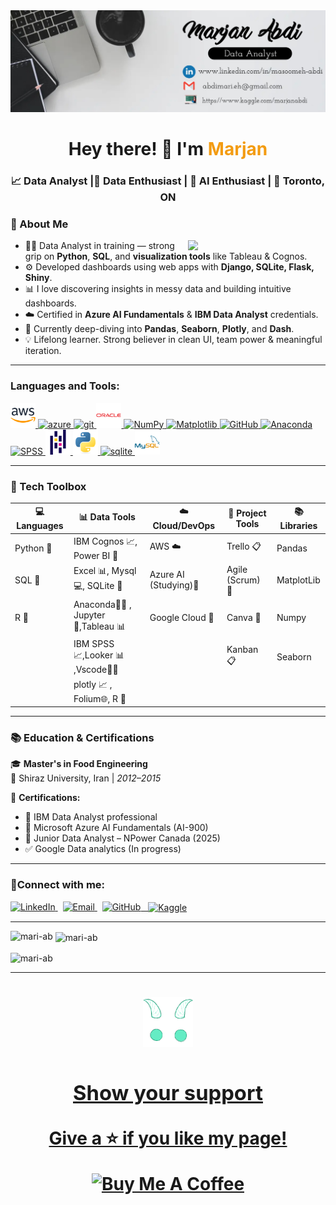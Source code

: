 <img src="https://github.com/Mari-Ab/MariAbdi/blob/main/ban.jpg?raw=true">
<h1 align="center">
  <b>Hey there! 👋 I'm <span style="color:#F39C12;">Marjan</span></b>
</h1>

<h3 align="center">
  📈 Data Analyst |🌟 Data Enthusiast | 🧠 AI Enthusiast | 📍 Toronto, ON
</h3>


### 🌟 About Me

<img align="right" src="https://media.giphy.com/media/26tn33aiTi1jkl6H6/giphy.gif" width="220"/>

- 👩‍💻 Data Analyst in training — strong grip on **Python**, **SQL**, and **visualization tools** like Tableau & Cognos.
- ⚙️ Developed dashboards using web apps with **Django, SQLite, Flask, Shiny**.
- 📊 I love discovering insights in messy data and building intuitive dashboards.
- ☁️ Certified in **Azure AI Fundamentals** & **IBM Data Analyst** credentials.
- 🐍 Currently deep-diving into **Pandas**, **Seaborn**, **Plotly**, and **Dash**.
- 💡 Lifelong learner. Strong believer in clean UI, team power & meaningful iteration.


---
<h3 align="left">Languages and Tools:</h3>
<p align="left"> <a href="https://aws.amazon.com/big-data/datalakes-and-analytics" target="_blank" rel="noreferrer"> <img src="https://raw.githubusercontent.com/devicons/devicon/master/icons/amazonwebservices/amazonwebservices-original-wordmark.svg" alt="aws" width="40" height="40"/> </a> <a href="https://azure.microsoft.com/en-in/" target="_blank" rel="noreferrer"> <img src="https://www.vaisulweb.com/wp-content/uploads/2019/02/azure_logo_794_new.png" alt="azure" width="40" height="40"/> </a> <a href="https://git-scm.com/" target="_blank" rel="noreferrer"> <img src="https://www.vectorlogo.zone/logos/git-scm/git-scm-icon.svg" alt="git" width="40" height="40"/> </a> <a href="https://www.oracle.com/" target="_blank" rel="noreferrer"> <img src="https://raw.githubusercontent.com/devicons/devicon/master/icons/oracle/oracle-original.svg" alt="oracle" width="40" height="40"/> 
</a> <a href="https://numpy.org" target="_blank" rel="noreferrer"><img src="https://icon.icepanel.io/Technology/svg/NumPy.svg" alt="NumPy" width="40" height="40"/> </a> <a href="https://matplotlib.org/" target="_blank" rel="noreferrer"> <img src="https://upload.wikimedia.org/wikipedia/commons/thumb/8/84/Matplotlib_icon.svg/1200px-Matplotlib_icon.svg.png" style=for-the-badge&logo=Matplotlib&logoColor=black" alt="Matplotlib" width="40" height="40"/> </a> <a href="https://git-scm.com/" target="_blank" rel="noreferrer"> <img src="https://icons.iconarchive.com/icons/bokehlicia/captiva/256/web-github-icon.png" alt="GitHub" width="40" height="40"/> </a> <a href="https://git-scm.com/" target="_blank" rel="noreferrer"> <img src="https://img.icons8.com/?size=128&id=199gSvrFfCIJ&format=png" alt="Anaconda" width="40" height="40"/> </a> <a href="https://www.ibm.com/products/spss-statistics#:~:text=Acquire%20more%20customer%20easier%20and,at%20IBM%20SPSS%20Statistics%20v31" target="_blank" rel="noreferrer"> <img src="https://icon.icepanel.io/Technology/svg/IBM-SPSS-Statistics.svg" alt="SPSS" width="40" height="40"/> </a> <a href="https://pandas.pydata.org/" target="_blank" rel="noreferrer"> <img src="https://raw.githubusercontent.com/devicons/devicon/2ae2a900d2f041da66e950e4d48052658d850630/icons/pandas/pandas-original.svg" alt="pandas" width="40" height="40"/> </a> <a href="https://www.python.org" target="_blank" rel="noreferrer"> <img src="https://raw.githubusercontent.com/devicons/devicon/master/icons/python/python-original.svg" alt="python" width="40" height="40"/> </a> <a href="https://www.sqlite.org/" target="_blank" rel="noreferrer"> <img src="https://www.vectorlogo.zone/logos/sqlite/sqlite-icon.svg" alt="sqlite" width="40" height="40"/> </a> <a href="https://www.mysql.com/" target="_blank" rel="noreferrer"> <img src="https://raw.githubusercontent.com/devicons/devicon/master/icons/mysql/mysql-original-wordmark.svg" alt="mysql" width="40" height="40"/> </a> </p>

---
### 🧰 Tech Toolbox

| 💻 **Languages**  | 📊 **Data Tools** | ☁️ **Cloud/DevOps**   | 🧩 **Project Tools**         | 📚**Libraries**    |
|--------------------|-------------------|-----------------------|-------------------------------|------------------|
| Python 🐍         | IBM Cognos 📈, Power BI 🎨  | AWS ☁️                 | Trello 📋           |  Pandas          |
| SQL 🧪            |  Excel 📊, Mysql 💻, SQLite 🧠 | Azure AI (Studying)🤖          | Agile (Scrum) 📘    |  MatplotLib         |
| R 🔧              | Anaconda👩‍💻 , Jupyter 📓,Tableau 📊     |  Google Cloud  📂       | Canva 🎨             |  Numpy           |
|                    | IBM SPSS📈,Looker 📊  ,Vscode👩‍💻 |                        | Kanban 📋            |   Seaborn              |
|                   |  plotly 📈 , Folium🌐, R 🎨  |                        |                       |                   |
---
### 📚 Education & Certifications

🎓 **Master's in Food Engineering**  
🏫 Shiraz University, Iran | *2012–2015*

📜 **Certifications:**

- 🧠 IBM Data Analyst professional
- 🤖 Microsoft Azure AI Fundamentals (AI-900)
- 🎯 Junior Data Analyst – NPower Canada (2025)
- ✅ Google Data analytics (In progress)

---

### 
<h3 align="left"> 🤝Connect with me:</h3>

<p align="left">
  <a href="https://linkedin.com/in/masoomeh-abdi")>
    <img src="https://img.shields.io/badge/LinkedIn-blue?style=for-the-badge&logo=linkedin&logoColor=white" alt="LinkedIn"/>
  </a>
  &nbsp;
  <a href="mailto:"abdimari.eh@gmail.com">
    <img src="https://img.shields.io/badge/Gmail-red?style=for-the-badge&logo=gmail&logoColor=white" alt="Email"/>
  </a>
  &nbsp;
  <a href="https://github.com/">
    <img src="https://img.shields.io/badge/GitHub-black?style=for-the-badge&logo=github&logoColor=white" alt="GitHub"/>
  &nbsp;
  <a href="https://kaggle.com/marjanabdi">
    <img align="center" src="https://img.shields.io/badge/Kaggle-20BEFF.svg?style=for-the-badge&logo=Kaggle&logoColor=white" alt="Kaggle" />
  </a>
   
</p>

------------------------------------------------------------------------------------------------------------------------------------------------------------------ 
    
<p><img align="left" src="https://github-readme-stats.vercel.app/api/top-langs?username=mari-ab&show_icons=true&locale=en&layout=compact" alt="mari-ab" /></p>

<p>&nbsp;<img align="center" src="https://github-readme-stats.vercel.app/api?username=mari-ab&show_icons=true&locale=en" alt="mari-ab" /></p>

<p><img align="center" src="https://github-readme-streak-stats.herokuapp.com/?user=mari-ab&" alt="mari-ab" /></p>

-----------------------------------------------------------------------------------------------------------------------------------------------------------------------------------

<h1 align="center">
  <a href="https://karamazfolio.xyz/"><img src="https://raw.githubusercontent.com/JuditKaramazov/JuditKaramazfolio/a7b1825e33711948f51e53e249751761e1779f56/public/karamaBrand.png" width="80" height="80" alt="Original Karama logo asset.">
    
### Show your support

Give a ⭐ if you like my page!

<a href="https://www.buymeacoffee.com/soumyajit4419" target="_blank"><img src="https://cdn.buymeacoffee.com/buttons/v2/default-violet.png" alt="Buy Me A Coffee" height= "60px" width= "217px" ></a>


